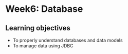 # Week6: Database

## Learning objectives

* To properly understand databases and data models
* To manage data using JDBC

